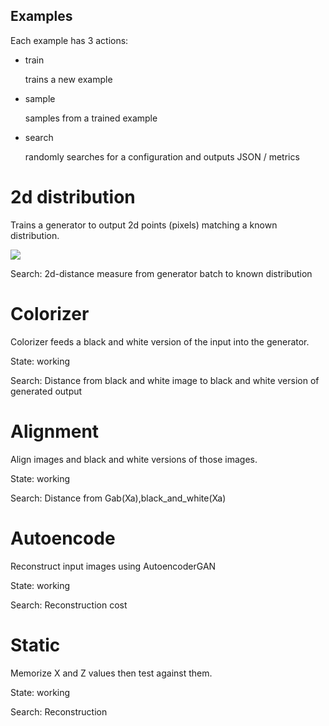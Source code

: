 Examples
--------

Each example has 3 actions:

* train
  
  trains a new example

* sample

  samples from a trained example

* search
  
  randomly searches for a configuration and outputs JSON / metrics


2d distribution
===================

Trains a generator to output 2d points (pixels) matching a known distribution.

![](https://j.gifs.com/NxRKnD.gif)

Search:  2d-distance measure from generator batch to known distribution

Colorizer 
=========

Colorizer feeds a black and white version of the input into the generator.

State: working

Search:  Distance from black and white image to black and white version of generated output

Alignment
=========

Align images and black and white versions of those images.

State: working

Search:  Distance from Gab(Xa),black_and_white(Xa)

Autoencode
==========

Reconstruct input images using AutoencoderGAN

State: working

Search: Reconstruction cost

Static
======

Memorize X and Z values then test against them.

State: working

Search: Reconstruction
